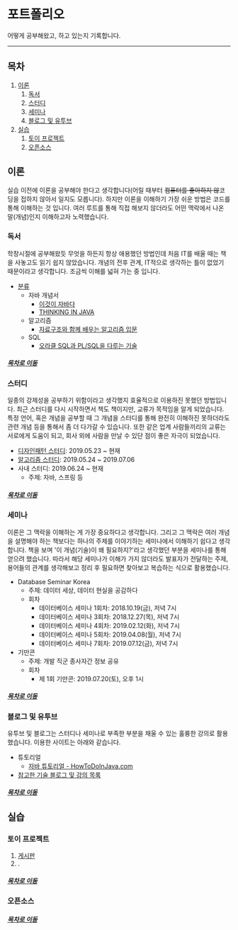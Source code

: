 포트폴리오
=======
어떻게 공부해왔고, 하고 있는지 기록합니다.
- - - -
## 목차
1. [이론](#이론)
	1. [독서](#독서)
	2. [스터디](#스터디)
	3. [세미나](#세미나)
	4. [블로그 및 유투브](#블로그-및-유투브)
2. [실습](#실습)
	1. [토이 프로젝트](#토이-프로젝트)
	2. [오픈소스](#오픈소스)

## 이론
실습 이전에 이론을 공부해야 한다고 생각합니다(어릴 때부터 ~~컴퓨터를 좋아하지 않~~코딩을 접하지 않아서 일지도 모릅니다). 하지만 이론을 이해하기 가장 쉬운 방법은 코드를 통해 이해하는 것 입니다. 여러 루트를 통해 직접 해보지 않더라도 어떤 맥락에서 나온 말(개념)인지 이해하고자 노력했습니다.  

### 독서
학창시절에 공부해왔듯 무엇을 하든지 항상 애용했던 방법인데 처음 IT를 배울 때는 책을 사놓고도 읽기 쉽지 않았습니다. 개념의 전후 관계, IT적으로 생각하는 틀이 없었기 때문이라고 생각합니다. 조금씩 이해를 넓혀 가는 중 입니다.  

* [분류](https://github.com/nara1030/portfolio/blob/master/docs/reading_list.md)
	* 자바 개념서
		* [이것이 자바다](https://github.com/nara1030/ThisIsJava)
		* [THINKING IN JAVA](https://github.com/nara1030/thinkingInJava)
	* 알고리즘
		* [자료구조와 함께 배우는 알고리즘 입문](https://github.com/nara1030/Algorithm/tree/master/doIt_AlgorithmWithDataStructure)
	* SQL
		* [오라클 SQL과 PL/SQL을 다루는 기술](https://github.com/nara1030/pl-sql)

##### [목차로 이동](#목차)
		
### 스터디
일종의 강제성을 공부하기 위함이라고 생각했지 효율적으로 이용하진 못했던 방법입니다. 최근 스터디를 다시 시작하면서 책도 책이지만, 교류가 목적임을 알게 되었습니다. 특정 언어, 혹은 개념을 공부할 때 그 개념을 스터디를 통해 완전히 이해하진 못하더라도 관련 개념 등을 통해서 좀 더 다가갈 수 있습니다. 또한 같은 업계 사람들끼리의 교류는 서로에게 도움이 되고, 회사 외에 사람을 만날 수 있단 점이 좋은 자극이 되었습니다.  

* [디자인패턴 스터디](https://github.com/nara1030/DesignPattern/tree/master/study): 2019.05.23 ~ 현재
* [알고리즘 스터디](https://github.com/bulkwang-study/algol): 2019.05.24 ~ 2019.07.06
* 사내 스터디: 2019.06.24 ~ 현재
	* 주제: 자바, 스프링 등

##### [목차로 이동](#목차)
	
### 세미나
이론은 그 맥락을 이해하는 게 가장 중요하다고 생각합니다. 그리고 그 맥락은 여러 개념을 설명해야 하는 책보다는 하나의 주제를 이야기하는 세미나에서 이해하기 쉽다고 생각합니다. 책을 보며 '이 개념(기술)이 왜 필요하지?'라고 생각했던 부분을 세미나를 통해 얻으려 했습니다. 따라서 해당 세미나가 이해가 가지 않더라도 발표자가 전달하는 주제, 용어들의 관계를 생각해보고 정리 후 필요하면 찾아보고 복습하는 식으로 활용했습니다.  

* Database Seminar Korea
	* 주제: 데이터 세상, 데이터 현실을 공감하다
	* 회차
		* 데이터베이스 세미나 1회차: 2018.10.19(금), 저녁 7시
		* 데이터베이스 세미나 3회차: 2018.12.27(목), 저녁 7시
		* 데이터베이스 세미나 4회차: 2019.02.12(화), 저녁 7시
		* 데이터베이스 세미나 5회차: 2019.04.08(월), 저녁 7시
		* 데이터베이스 세미나 7회차: 2019.07.12(금), 저녁 7시
* 기만콘
	* 주제: 개발 직군 종사자간 정보 공유
	* 회차
		* 제 1회 기만콘: 2019.07.20(토), 오후 1시

##### [목차로 이동](#목차)
		
### 블로그 및 유투브
유투브 및 블로그는 스터디나 세미나로 부족한 부분을 채울 수 있는 훌륭한 강의로 활용했습니다. 이용한 사이트는 아래와 같습니다. 

* 튜토리얼
	* [자바 튜토리얼 - HowToDoInJava.com](https://howtodoinjava.com/)
* [참고한 기술 블로그 및 강의 목록](https://github.com/nara1030/portfolio/blob/master/docs/tech_blog_and_lecture_list.md)

##### [목차로 이동](#목차)
	
## 실습

### 토이 프로젝트
1. [게시판](./docs/toy_project/notice_board.md)
2. .

##### [목차로 이동](#목차)

### 오픈소스

##### [목차로 이동](#목차)